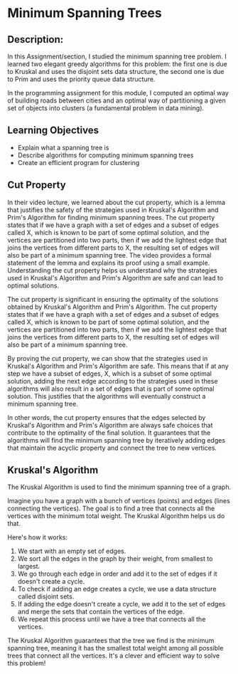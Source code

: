 # Minimum Spanning Trees

## Description:
In this Assignment/section, I studied the minimum spanning tree problem. I learned two elegant greedy algorithms for this problem: the first one is due to Kruskal and uses the disjoint sets data structure, the second one is due to Prim and uses the priority queue data structure. 

In the programming assignment for this module, I computed an optimal way of building roads between cities and an optimal way of partitioning a given set of objects into clusters (a fundamental problem in data mining).

## Learning Objectives
- Explain what a spanning tree is
- Describe algorithms for computing minimum spanning trees
- Create an efficient program for clustering

## Cut Property
In their video lecture, we learned about the cut property, which is a lemma that justifies the safety of the strategies used in Kruskal's Algorithm and Prim's Algorithm for finding minimum spanning trees. The cut property states that if we have a graph with a set of edges and a subset of edges called X, which is known to be part of some optimal solution, and the vertices are partitioned into two parts, then if we add the lightest edge that joins the vertices from different parts to X, the resulting set of edges will also be part of a minimum spanning tree. The video provides a formal statement of the lemma and explains its proof using a small example. Understanding the cut property helps us understand why the strategies used in Kruskal's Algorithm and Prim's Algorithm are safe and can lead to optimal solutions.

The cut property is significant in ensuring the optimality of the solutions obtained by Kruskal's Algorithm and Prim's Algorithm. The cut property states that if we have a graph with a set of edges and a subset of edges called X, which is known to be part of some optimal solution, and the vertices are partitioned into two parts, then if we add the lightest edge that joins the vertices from different parts to X, the resulting set of edges will also be part of a minimum spanning tree.

By proving the cut property, we can show that the strategies used in Kruskal's Algorithm and Prim's Algorithm are safe. This means that if at any step we have a subset of edges, X, which is a subset of some optimal solution, adding the next edge according to the strategies used in these algorithms will also result in a set of edges that is part of some optimal solution. This justifies that the algorithms will eventually construct a minimum spanning tree.

In other words, the cut property ensures that the edges selected by Kruskal's Algorithm and Prim's Algorithm are always safe choices that contribute to the optimality of the final solution. It guarantees that the algorithms will find the minimum spanning tree by iteratively adding edges that maintain the acyclic property and connect the tree to new vertices.

## Kruskal's Algorithm
The Kruskal Algorithm is used to find the minimum spanning tree of a graph.

Imagine you have a graph with a bunch of vertices (points) and edges (lines connecting the vertices). The goal is to find a tree that connects all the vertices with the minimum total weight. The Kruskal Algorithm helps us do that.

Here's how it works:
1. We start with an empty set of edges.
2. We sort all the edges in the graph by their weight, from smallest to largest.
3. We go through each edge in order and add it to the set of edges if it doesn't create a cycle.
4. To check if adding an edge creates a cycle, we use a data structure called disjoint sets.
5. If adding the edge doesn't create a cycle, we add it to the set of edges and merge the sets that contain the vertices of the edge.
6. We repeat this process until we have a tree that connects all the vertices.

The Kruskal Algorithm guarantees that the tree we find is the minimum spanning tree, meaning it has the smallest total weight among all possible trees that connect all the vertices. It's a clever and efficient way to solve this problem!
